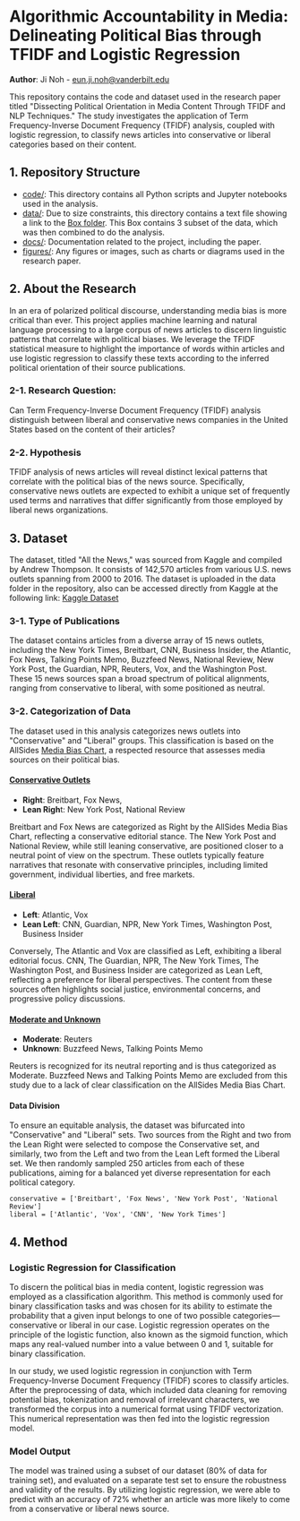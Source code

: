 # Algorithmic Accountability in Media: Delineating Political Bias through TFIDF and Logistic Regression

**Author**: Ji Noh - eun.ji.noh@vanderbilt.edu

This repository contains the code and dataset used in the research paper titled "Dissecting Political Orientation in Media Content Through TFIDF and NLP Techniques." The study investigates the application of Term Frequency-Inverse Document Frequency (TFIDF) analysis, coupled with logistic regression, to classify news articles into conservative or liberal categories based on their content.


## 1. Repository Structure
- [code/](https://github.com/jinoh0731/NLP-Algorithmic-Accountability-in-Media/tree/main/code): This directory contains all Python scripts and Jupyter notebooks used in the analysis.
- [data/](https://github.com/jinoh0731/NLP-Algorithmic-Accountability-in-Media/tree/main/data): Due to size constraints, this directory contains a text file showing a link to the [Box folder](https://vanderbilt.box.com/s/xdd2aumtcliwqb8gnr8buh8pzujtkupm). This Box contains 3 subset of the data, which was then combined to do the analysis.
- [docs/](https://github.com/jinoh0731/NLP-Algorithmic-Accountability-in-Media/tree/main/docs): Documentation related to the project, including the paper.
- [figures/](https://github.com/jinoh0731/NLP-Algorithmic-Accountability-in-Media/tree/main/figures): Any figures or images, such as charts or diagrams used in the research paper.


## 2. About the Research
In an era of polarized political discourse, understanding media bias is more critical than ever. This project applies machine learning and natural language processing to a large corpus of news articles to discern linguistic patterns that correlate with political biases. We leverage the TFIDF statistical measure to highlight the importance of words within articles and use logistic regression to classify these texts according to the inferred political orientation of their source publications.

### 2-1. Research Question:
Can Term Frequency-Inverse Document Frequency (TFIDF) analysis distinguish between liberal and conservative news companies in the United States based on the content of their articles?

### 2-2. Hypothesis
TFIDF analysis of news articles will reveal distinct lexical patterns that correlate with the political bias of the news source. Specifically, conservative news outlets are expected to exhibit a unique set of frequently used terms and narratives that differ significantly from those employed by liberal news organizations.

## 3. Dataset
The dataset, titled "All the News," was sourced from Kaggle and compiled by Andrew Thompson. It consists of 142,570 articles from various U.S. news outlets spanning from 2000 to 2016. The dataset is uploaded in the data folder in the repository, also can be accessed directly from Kaggle at the following link: [Kaggle Dataset](https://www.kaggle.com/datasets/snapcrack/all-the-news/data)

### 3-1. Type of Publications
The dataset contains articles from a diverse array of 15 news outlets, including the New York Times, Breitbart, CNN, Business Insider, the Atlantic, Fox News, Talking Points Memo, Buzzfeed News, National Review, New York Post, the Guardian, NPR, Reuters, Vox, and the Washington Post. These 15 news sources span a broad spectrum of political alignments, ranging from conservative to liberal, with some positioned as neutral.

### 3-2. Categorization of Data
The dataset used in this analysis categorizes news outlets into "Conservative" and "Liberal" groups. This classification is based on the AllSides [Media Bias Chart](https://www.allsides.com/media-bias/media-bias-chart), a respected resource that assesses media sources on their political bias.

#### <ins>Conservative Outlets</ins>
- **Right**: Breitbart, Fox News, 
- **Lean Righ**t: New York Post, National Review

Breitbart and Fox News are categorized as Right by the AllSides Media Bias Chart, reflecting a conservative editorial stance. The New York Post and National Review, while still leaning conservative, are positioned closer to a neutral point of view on the spectrum. These outlets typically feature narratives that resonate with conservative principles, including limited government, individual liberties, and free markets.

#### <ins>Liberal</ins>
- **Left**: Atlantic, Vox
- **Lean Left**: CNN, Guardian, NPR, New York Times, Washington Post, Business Insider

Conversely, The Atlantic and Vox are classified as Left, exhibiting a liberal editorial focus. CNN, The Guardian, NPR, The New York Times, The Washington Post, and Business Insider are categorized as Lean Left, reflecting a preference for liberal perspectives. The content from these sources often highlights social justice, environmental concerns, and progressive policy discussions.

####  <ins>Moderate and Unknown</ins>
- **Moderate**: Reuters
- **Unknown**: Buzzfeed News, Talking Points Memo

Reuters is recognized for its neutral reporting and is thus categorized as Moderate. Buzzfeed News and Talking Points Memo are excluded from this study due to a lack of clear classification on the AllSides Media Bias Chart.

#### Data Division

To ensure an equitable analysis, the dataset was bifurcated into "Conservative" and "Liberal" sets. Two sources from the Right and two from the Lean Right were selected to compose the Conservative set, and similarly, two from the Left and two from the Lean Left formed the Liberal set. We then randomly sampled 250 articles from each of these publications, aiming for a balanced yet diverse representation for each political category.

```
conservative = ['Breitbart', 'Fox News', 'New York Post', 'National Review']
liberal = ['Atlantic', 'Vox', 'CNN', 'New York Times']
```

## 4. Method

### Logistic Regression for Classification
To discern the political bias in media content, logistic regression was employed as a classification algorithm. This method is commonly used for binary classification tasks and was chosen for its ability to estimate the probability that a given input belongs to one of two possible categories—conservative or liberal in our case. Logistic regression operates on the principle of the logistic function, also known as the sigmoid function, which maps any real-valued number into a value between 0 and 1, suitable for binary classification.

In our study, we used logistic regression in conjunction with Term Frequency-Inverse Document Frequency (TFIDF) scores to classify articles. After the preprocessing of data, which included data cleaning for removing potential bias, tokenization and removal of irrelevant characters, we transformed the corpus into a numerical format using TFIDF vectorization. This numerical representation was then fed into the logistic regression model.

### Model Output
The model was trained using a subset of our dataset (80% of data for training set), and evaluated on a separate test set to ensure the robustness and validity of the results. By utilizing logistic regression, we were able to predict with an accuracy of 72% whether an article was more likely to come from a conservative or liberal news source. 


